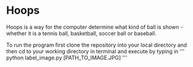 # Hoops

Hoops is a way for the computer determine what kind of ball is shown - whether it is a tennis ball, basketball, soccer ball or baseball. 

To run the program first clone the repository into your local directory and then cd to your working directory in terminal and execute by typing in 
'''
python label_image.py [PATH_TO_IMAGE.JPG]
'''
